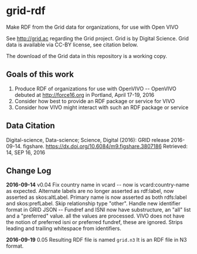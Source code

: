 # grid-rdf
Make RDF from the Grid data for organizations, for use with Open VIVO

See http://grid.ac regarding the Grid project.  Grid is by Digital Science.  Grid data is available via CC-BY license, 
see citation below.

The download of the Grid data in this repository is a working copy.

## Goals of this work

1. Produce RDF of organizations for use with OpenVIVO -- OpenVIVO debuted at http://force16.org in Portland, 
April 17-19, 2016
1. Consider how best to provide an RDF package or service for VIVO
1. Consider how VIVO might interact with such an RDF package or service

## Data Citation

Digital-science, Data-science; Science, Digital (2016): GRID release 2016-09-14. figshare.
https://dx.doi.org/10.6084/m9.figshare.3807186
Retrieved: 14, SEP 16, 2016

## Change Log
**2016-09-14** v0.04 Fix country name in vcard -- now is vcard:country-name as expected.  Alternate labels are no
longer asserted as rdf:label, now asserted as skos:altLabel.  Primary name is now asserted as both rdfs:label and
skos:prefLabel. Skip relationship type "other".  Handle new identifier format in GRID JSON -- Fundref and ISNI now have
substructure, an "all" list and a "preferred" value.  all the values are processed.  VIVO does not have the notion of
preferred isni or preferred fundref, these are ignored.  Strips leading and trailing whitespace from identifiers.

**2016-09-19** 0.05 Resulting RDF file is named `grid.n3` It is an RDF file in N3 format.
